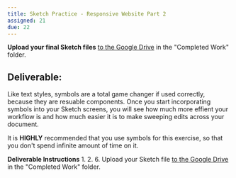 ```yaml
---
title: Sketch Practice - Responsive Website Part 2
assigned: 21
due: 22
---
```


 **Upload your final Sketch files** [to the Google Drive]() in the "Completed Work" folder.


Deliverable: 
-----------------------------------------

Like text styles, symbols are a total game changer if used correctly, because they are resuable components. Once you start incorporating symbols into your Sketch screens, you will see how much more effient your workflow is and how much easier it is to make sweeping edits across your document. 

It is **HIGHLY** recommended that you use symbols for this exercise, so that you don't spend infinite amount of time on it. 


**Deliverable Instructions**
1. 
2. 
6. Upload your Sketch file [to the Google Drive]() in the "Completed Work" folder.

